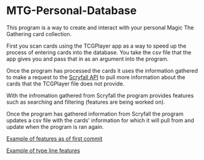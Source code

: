 # MTG-Personal-Database
This program is a way to create and interact with your personal Magic The Gathering card collection.

First you scan cards using the TCGPlayer app as a way to speed up the process of entering cards into the database. You take the csv file that the app gives you and pass that in as an argument into the program.

Once the program has processed the cards it uses the information gathered to make a request to the [Scryfall API](https://scryfall.com/docs/api) to pull more information about the cards that the TCGPlayer file does not provide.

With the infromation gathered from Scryfall the program provides features such as searching and filtering (features are being worked on).

Once the program has gathered information from Scryfall the program updates a csv file with the cards' information for which it will pull from and update when the program is ran again.

[Example of features as of first commit](https://streamable.com/60due7)

[Example of type line features](https://streamable.com/asxu4h)
